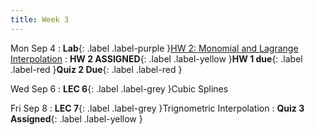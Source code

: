 ```yaml
---
title: Week 3
---
```


Mon Sep 4
: **Lab**{: .label .label-purple }[HW 2: Monomial and Lagrange Interpolation]()
: **HW 2 ASSIGNED**{: .label .label-yellow }**HW 1 due**{: .label .label-red }**Quiz 2 Due**{: .label .label-red }

Wed Sep 6
: **LEC 6**{: .label .label-grey }Cubic Splines

Fri Sep 8
: **LEC 7**{: .label .label-grey }Trignometric Interpolation
: **Quiz 3 Assigned**{: .label .label-yellow }